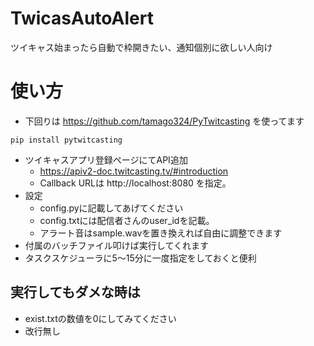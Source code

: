 # TwicasAutoAlert
ツイキャス始まったら自動で枠開きたい、通知個別に欲しい人向け

# 使い方

* 下回りは https://github.com/tamago324/PyTwitcasting を使ってます
```
pip install pytwitcasting
```
* ツイキャスアプリ登録ページにてAPI追加
  * https://apiv2-doc.twitcasting.tv/#introduction
  * Callback URLは http://localhost:8080 を指定。
* 設定
  * config.pyに記載してあげてください
  * config.txtには配信者さんのuser_idを記載。
  * アラート音はsample.wavを置き換えれば自由に調整できます
* 付属のバッチファイル叩けば実行してくれます
* タスクスケジューラに5～15分に一度指定をしておくと便利


## 実行してもダメな時は
* exist.txtの数値を0にしてみてください
* 改行無し
